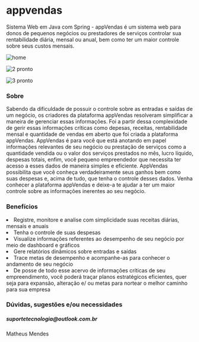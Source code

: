 # appvendas
Sistema Web em Java com Spring - appVendas é um sistema web para donos de pequenos negócios ou prestadores de serviços controlar sua rentabilidade diária, mensal ou anual, bem como ter um maior controle sobre seus custos mensais.

![home](https://user-images.githubusercontent.com/49170051/66351833-bc67c800-e934-11e9-8923-acca3fe778fc.jpg)

![2 pronto](https://user-images.githubusercontent.com/49170051/66351831-bc67c800-e934-11e9-857b-94fa188995ab.jpg)

![3 pronto](https://user-images.githubusercontent.com/49170051/66351832-bc67c800-e934-11e9-9013-6b6f7a1308e9.jpg)


<h3>Sobre</h3>

Sabendo da dificuldade de possuir o controle sobre as entradas e
				saídas de um negócio, os criadores da plataforma appVendas resolveram
				simplificar a maneira de gerenciar essas informações. Foi a partir
				dessa complexidade de gerir essas informações críticas como depesas,
				receitas, rentabilidade mensal e quantidade de vendas em aberto que
				foi criada a plataforma appVendas. AppVendas é para você que está
				anotando em papel informações relevantes de seu negócio ou prestação
				de serviços como a quantidade vendida ou o valor dos serviços
				prestados no mês, lucro líquido, despesas totais, enfim, você
				pequeno empreendedor que necessita ter acesso a esses dados de
				maneira simples e eficiente. AppVendas possibilita que você conheça
				verdadeiramente seus ganhos bem como suas despesas e, acima de tudo,
				que tenha o controle desses dados. Venha conhecer a plataforma
				appVendas e deixe-a te ajudar a ter um maior controle sobre as
				informações inerentes ao seu negócio.
        
 <h3>Benefícios</h3>
        
  <li>Registre, monitore e analise com simplicidade suas
					receitas diárias, mensais e anuais</li>
			<li>Tenha o controle de suas despesas
			<li>Visualize informações referentes ao desempenho de seu
						negócio por meio de dashboard e gráficos
					<li>Gere relatórios dinâmicos sobre entradas e saídas</li>
					<li>Trace metas de desempenho e acompanhe-as para conhecer o
						andamento de seu negócio</li>
					<li>De posse de todo esse acervo de informações críticas de
						seu empreendimento, você poderá traçar planos estratégicos
						eficientes, quer seja para expansão, alteração e/ ou metas para
						nortear o melhor caminho para sua empresa</li>
            
 <h3>Dúvidas, sugestões e/ou necessidades</h3>
 
 <h5>suportetecnologia@outlook.com.br</h5>
 Matheus Mendes
